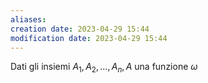 ```yaml
---
aliases: 
creation date: 2023-04-29 15:44
modification date: 2023-04-29 15:44
---
```


Dati gli insiemi $A_{1},A_{2},\dots ,A_{n},A$ una funzione $\omega$



